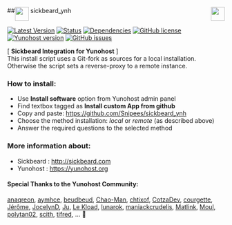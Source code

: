 ##<img src="https://github.com/binhex/docker-templates/raw/master/binhex/images/sickbeard-icon.png" height="32" align="top"> sickbeard_ynh <a href="https://yunohost.org/#/apps_in_progress_en"><img src="http://pix.toile-libre.org/upload/original/1440352021.png" height="32" align="right"></a>

[![Latest Version](https://img.shields.io/badge/version-_--_-green.svg?style=flat)](https://github.com/Snipees/sickbeard_ynh/releases)
[![Status](https://img.shields.io/badge/status-in_progress-yellow.svg?style=flat)](https://github.com/Snipees/sickbeard_ynh/milestones)
[![Dependencies](https://img.shields.io/badge/dependencies-includes-lightgrey.svg?style=flat)](https://github.com/Snipees/sickbeard_ynh#dependencies)
[![GitHub license](https://img.shields.io/badge/license-GPLv3-blue.svg?style=flat)](https://raw.githubusercontent.com/Snipees/sickbeard_ynh/master/LICENSE)
[![Yunohost version](https://img.shields.io/badge/yunohost-2.2.0_tested-orange.svg?style=flat)](https://github.com/YunoHost/yunohost)
[![GitHub issues](https://img.shields.io/github/issues/Snipees/sickbeard_ynh.svg?style=flat)](https://github.com/Snipees/sickbeard_ynh/issues)
	
[ **Sickbeard Integration for Yunohost** ]  
This install script uses a Git-fork as sources for a local installation.  
Otherwise the script sets a reverse-proxy to a remote instance.


### How to install:
- Use **Install software** option from Yunohost admin panel
- Find textbox tagged as **Install custom App from github**
- Copy and paste: https://github.com/Snipees/sickbeard_ynh
- Choose the method installation: *local* or *remote* (as described above)
- Answer the required questions to the selected method


### More information about:
- Sickbeard : 	http://sickbeard.com
- Yunohost : 	https://yunohost.org


#### Special Thanks to the Yunohost Community:
[anaqreon](https://github.com/anaqreon), 
[aymhce](https://github.com/aymhce), 
[beudbeud](https://github.com/abeudin), 
[Chao-Man](https://github.com/Chao-Man), 
[chtixof](https://github.com/chtixof), 
[CotzaDev](https://github.com/CotzaDev), 
[courgette](https://github.com/courgette), 
[Jérôme](https://github.com/jeromelebleu), 
[JocelynD](https://github.com/JocelynDelalande), 
[Ju](https://github.com/julienmalik), 
[Le Kload](https://github.com/Kloadut), 
[lunarok](https://github.com/lunarok), 
[maniackcrudelis](https://github.com/maniackcrudelis), 
[Matlink](https://github.com/matlink), 
[Moul](https://github.com/M5oul), 
[polytan02](https://github.com/polytan02), 
[scith](https://github.com/scith), 
[tifred](https://github.com/drfred1981), 
... :dizzy:
